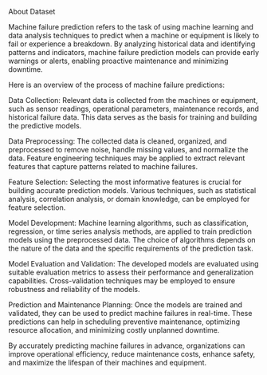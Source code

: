 About Dataset

Machine failure prediction refers to the task of using machine learning and data analysis techniques to predict when a machine or equipment is likely to fail or experience a breakdown. By analyzing historical data and identifying patterns and indicators, machine failure prediction models can provide early warnings or alerts, enabling proactive maintenance and minimizing downtime.

Here is an overview of the process of machine failure predictions:

Data Collection: Relevant data is collected from the machines or equipment, such as sensor readings, operational parameters, maintenance records, and historical failure data. This data serves as the basis for training and building the predictive models.

Data Preprocessing: The collected data is cleaned, organized, and preprocessed to remove noise, handle missing values, and normalize the data. Feature engineering techniques may be applied to extract relevant features that capture patterns related to machine failures.

Feature Selection: Selecting the most informative features is crucial for building accurate prediction models. Various techniques, such as statistical analysis, correlation analysis, or domain knowledge, can be employed for feature selection.

Model Development: Machine learning algorithms, such as classification, regression, or time series analysis methods, are applied to train prediction models using the preprocessed data. The choice of algorithms depends on the nature of the data and the specific requirements of the prediction task.

Model Evaluation and Validation: The developed models are evaluated using suitable evaluation metrics to assess their performance and generalization capabilities. Cross-validation techniques may be employed to ensure robustness and reliability of the models.

Prediction and Maintenance Planning: Once the models are trained and validated, they can be used to predict machine failures in real-time. These predictions can help in scheduling preventive maintenance, optimizing resource allocation, and minimizing costly unplanned downtime.

By accurately predicting machine failures in advance, organizations can improve operational efficiency, reduce maintenance costs, enhance safety, and maximize the lifespan of their machines and equipment.
